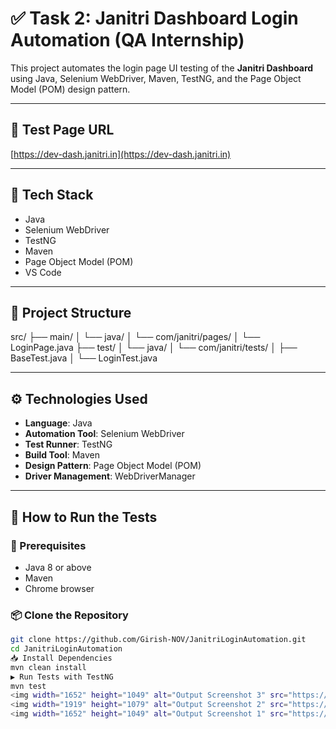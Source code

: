 # ✅ Task 2: Janitri Dashboard Login Automation (QA Internship)

This project automates the login page UI testing of the **Janitri Dashboard** using Java, Selenium WebDriver, Maven, TestNG, and the Page Object Model (POM) design pattern.

---

## 🔗 Test Page URL

[https://dev-dash.janitri.in](https://dev-dash.janitri.in)

---

## 🧪 Tech Stack

- Java  
- Selenium WebDriver  
- TestNG  
- Maven  
- Page Object Model (POM)  
- VS Code

---

## 📁 Project Structure

src/
├── main/
│ └── java/
│ └── com/janitri/pages/
│ └── LoginPage.java
├── test/
│ └── java/
│ └── com/janitri/tests/
│ ├── BaseTest.java
│ └── LoginTest.java

---

## ⚙️ Technologies Used

- **Language**: Java
- **Automation Tool**: Selenium WebDriver
- **Test Runner**: TestNG
- **Build Tool**: Maven
- **Design Pattern**: Page Object Model (POM)
- **Driver Management**: WebDriverManager

---

## 🚀 How to Run the Tests

### 🧰 Prerequisites

- Java 8 or above
- Maven
- Chrome browser

### 📦 Clone the Repository

```bash
git clone https://github.com/Girish-NOV/JanitriLoginAutomation.git
cd JanitriLoginAutomation
📥 Install Dependencies
mvn clean install
▶️ Run Tests with TestNG
mvn test
<img width="1652" height="1049" alt="Output Screenshot 3" src="https://github.com/user-attachments/assets/ea1edb33-6de6-4ea9-aeb1-7f8778935c6c" />
<img width="1919" height="1079" alt="Output Screenshot 2" src="https://github.com/user-attachments/assets/f83fb883-d2f1-4787-9638-7cd96fd37cec" />
<img width="1652" height="1049" alt="Output Screenshot 1" src="https://github.com/user-attachments/assets/cde8ac41-ab7a-4b36-80f0-81a88fe1a878" />

